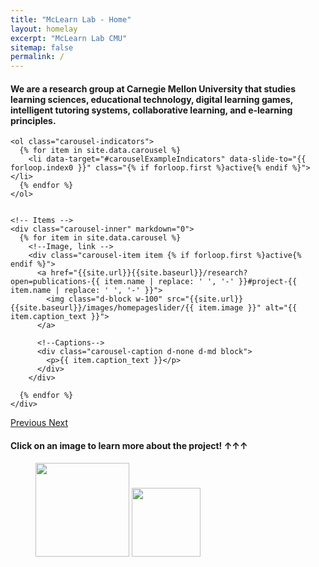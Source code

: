 ```yaml
---
title: "McLearn Lab - Home"
layout: homelay
excerpt: "McLearn Lab CMU"
sitemap: false
permalink: /
---
```

<h4>We are a research group at Carnegie Mellon University that studies learning sciences, educational technology, digital learning games, intelligent tutoring systems, collaborative learning, and e-learning principles.</h4>


<div markdown="0" id="carousel" class="carousel slide" data-ride="carousel" data-interval="4000" data-pause="hover" >
    <!-- Menu -->

    <ol class="carousel-indicators">
      {% for item in site.data.carousel %}
        <li data-target="#carouselExampleIndicators" data-slide-to="{{ forloop.index0 }}" class="{% if forloop.first %}active{% endif %}"></li>
      {% endfor %}
    </ol>


    <!-- Items -->
    <div class="carousel-inner" markdown="0">
      {% for item in site.data.carousel %}
        <!--Image, link -->
        <div class="carousel-item item {% if forloop.first %}active{% endif %}">
          <a href="{{site.url}}{{site.baseurl}}/research?open=publications-{{ item.name | replace: ' ', '-' }}#project-{{ item.name | replace: ' ', '-' }}">
            <img class="d-block w-100" src="{{site.url}}{{site.baseurl}}/images/homepageslider/{{ item.image }}" alt="{{ item.caption_text }}">
          </a>
        
          <!--Captions-->
          <div class="carousel-caption d-none d-md block">
            <p>{{ item.caption_text }}</p>
          </div>
        </div>

      {% endfor %}
    </div>

    

  <a class="left carousel-control" href="#carousel" role="button" data-slide="prev">
    <span class="glyphicon glyphicon-chevron-left" aria-hidden="true"></span>
    <span class="sr-only">Previous</span>
  </a>
  <a class="right carousel-control" href="#carousel" role="button" data-slide="next">
    <span class="glyphicon glyphicon-chevron-right" aria-hidden="true"></span>
    <span class="sr-only">Next</span>
  </a>
</div>
<h4>Click on an image to learn more about the project! <b>↑↑↑</b></h4>

<figure class="fourth">
  <img src="{{ site.url }}{{ site.baseurl }}/images/logos/cmu_logo.png" style="width: 150px">
  <img src="{{ site.url }}{{ site.baseurl }}/images/logos/nsf_logo.png" style="width: 110px">
  <!-- <img src="{{ site.url }}{{ site.baseurl }}/images/logopic/Logo_NWO.jpg" style="width: 120px">
  <img src="{{ site.url }}{{ site.baseurl }}/images/logopic/Logo_ERC.jpg" style="width: 110px"> -->
</figure>
